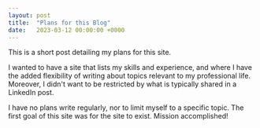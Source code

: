 ```yaml
---
layout: post
title:  "Plans for this Blog"
date:   2023-03-12 00:00:00 +0000
---
```


This is a short post detailing my plans for this site.

I wanted to have a site that lists my skills and experience, and where I have the added flexibility of writing about topics relevant to my professional life. Moreover, I didn't want to be restricted by what is typically shared in a LinkedIn post.

I have no plans write regularly, nor to limit myself to a specific topic. The first goal of this site was for the site to exist. Mission accomplished!
